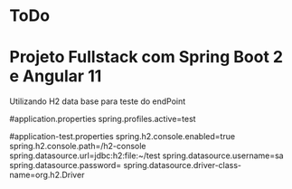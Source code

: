 # ToDo

# Projeto Fullstack com Spring Boot 2 e Angular 11

Utilizando H2 data base para teste do endPoint 

#application.properties
spring.profiles.active=test

#application-test.properties
spring.h2.console.enabled=true
spring.h2.console.path=/h2-console
spring.datasource.url=jdbc:h2:file:~/test
spring.datasource.username=sa
spring.datasource.password=
spring.datasource.driver-class-name=org.h2.Driver

